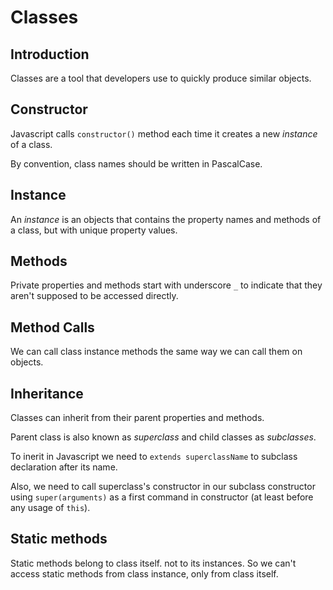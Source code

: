# Classes

## Introduction

Classes are a tool that developers use to quickly produce similar objects.

## Constructor

Javascript calls `constructor()` method each time it creates a new _instance_ of a class.

By convention, class names should be written in PascalCase.

## Instance

An _instance_ is an objects that contains the property names and methods of a class, but with unique property values.

## Methods

Private properties and methods start with underscore `_` to indicate that they aren't supposed to be accessed directly.

## Method Calls

We can call class instance methods the same way we can call them on objects.

## Inheritance

Classes can inherit from their parent properties and methods.

Parent class is also known as _superclass_ and child classes as _subclasses_.

To inerit in Javascript we need to `extends superclassName` to subclass declaration after its name.

Also, we need to call superclass's constructor in our subclass constructor using `super(arguments)` as a first command in constructor (at least before any usage of `this`).

## Static methods

Static methods belong to class itself. not to its instances. So we can't access static methods from class instance, only from class itself.
